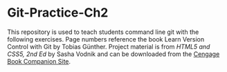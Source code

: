 # Git-Practice-Ch2
This repository is used to teach students command line git with the following exercises. Page numbers reference the book Learn Version Control with Git by Tobias Günther. Project material is from <i>HTML5 and CSS5, 2nd Ed</i> by Sasha Vodnik and can be downloaded from the <a href="http://www.cengage.com/cgi-wadsworth/course_products_wp.pl?fid=M20b&product_isbn_issn=9781305394049">Cengage Book Companion Site</a>.
